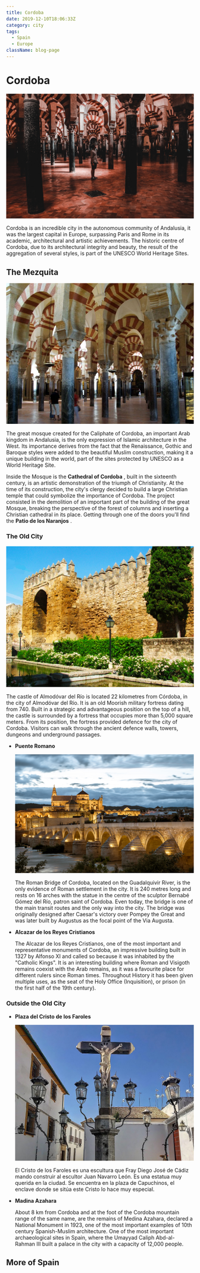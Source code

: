```yaml
---
title: Cordoba
date: 2019-12-10T18:06:33Z
category: city
tags:
  - Spain
  - Europe
className: blog-page
---
```


<StartWishToGo/>

# Cordoba <WishWidget country="ES" city="Cordoba" picture="https://wish-to-go.com/images/for-wish-to-go/travel/spain/mezquita-cordoba-eliott-van-buggenhout-q4Je53Uscck-unsplash.jpg"></WishWidget>

![Cordoba - Photo by Eliott van Buggenhout](../../../images/travel/spain/mezquita-cordoba-eliott-van-buggenhout-q4Je53Uscck-unsplash.jpg)

Cordoba is an incredible city in the autonomous community of Andalusia, it was the largest capital in Europe, surpassing Paris and Rome in its academic, architectural and artistic achievements. The historic centre of Cordoba, due to its architectural integrity and beauty, the result of the aggregation of several styles, is part of the UNESCO World Heritage Sites.

## The Mezquita
<WishWidget country="ES" city="Cordoba" activity="The Mezquita" picture="https://wish-to-go.com/images/for-wish-to-go/travel/spain/mezquita_arches_cordoba.jpg" label/>

![The famous arches of the Mezquita](../../../images/travel/spain/mezquita_arches_cordoba.jpg)

The great mosque created for the Caliphate of Cordoba, an important Arab kingdom in Andalusia, is the only expression of Islamic architecture in the West. Its importance derives from the fact that the Renaissance, Gothic and Baroque styles were added to the beautiful Muslim construction, making it a unique building in the world, part of the sites protected by UNESCO as a World Heritage Site.

Inside the Mosque is the **Cathedral of Cordoba** <WishWidget country="ES" city="Cordoba" activity="Cathedral"></WishWidget>, built in the sixteenth century, is an artistic demonstration of the triumph of Christianity. At the time of its construction, the city's clergy decided to build a large Christian temple that could symbolize the importance of Cordoba. The project consisted in the demolition of an important part of the building of the great Mosque, breaking the perspective of the forest of columns and inserting a Christian cathedral in its place. Getting through one of the doors you'll find the **Patio de los Naranjos** <WishWidget country="ES" city="Cordoba" activity="Patio de los Naranjos"></WishWidget>.

### The Old City
<WishWidget country="ES" city="Cordoba" activity="The Old City" picture="https://wish-to-go.com/images/for-wish-to-go/travel/spain/citywall_cordoba.jpg" label/>

![The City Wall and Puerta de Almodóvar](../../../images/travel/spain/citywall_cordoba.jpg)

The castle of Almodóvar del Río is located 22 kilometres from Córdoba, in the city of Almodóvar del Río. It is an old Moorish military fortress dating from 740. Built in a strategic and advantageous position on the top of a hill, the castle is surrounded by a fortress that occupies more than 5,000 square meters. From its position, the fortress provided defence for the city of Cordoba. Visitors can walk through the ancient defence walls, towers, dungeons and underground passages.

- **Puente Romano** <WishWidget country="ES" city="Cordoba" activity="Puente Romano" picture="https://wish-to-go.com/images/for-wish-to-go/travel/spain/puente-romano-cordoba-saad-chaudhry-uYMyUKL1QSU-unsplash.jpg" label/>

	![Puente Romano - Photo by Saad Chaudhry](../../../images/travel/spain/puente-romano-cordoba-saad-chaudhry-uYMyUKL1QSU-unsplash.jpg)

	The Roman Bridge of Cordoba, located on the Guadalquivir River, is the only evidence of Roman settlement in the city. It is 240 metres long and rests on 16 arches with the statue in the centre of the sculptor Bernabé Gómez del Río, patron saint of Cordoba. Even today, the bridge is one of the main transit routes and the only way into the city. The bridge was originally designed after Caesar's victory over Pompey the Great and was later built by Augustus as the focal point of the Via Augusta.

- **Alcazar de los Reyes Cristianos** <WishWidget country="ES" city="Cordoba" activity="Alcazar de los Reyes Cristianos"></WishWidget>

	The Alcazar de los Reyes Cristianos, one of the most important and representative monuments of Cordoba, an impressive building built in 1327 by Alfonso XI and called so because it was inhabited by the "Catholic Kings". It is an interesting building where Roman and Visigoth remains coexist with the Arab remains, as it was a favourite place for different rulers since Roman times. Throughout History it has been given multiple uses, as the seat of the Holy Office (Inquisition), or prison (in the first half of the 19th century).

### Outside the Old City

- **Plaza del Cristo de los Faroles** <WishWidget country="ES" city="Cordoba" activity="Cristo de los faroles" picture="https://wish-to-go.com/images/for-wish-to-go/travel/spain/cristo-faroles-cordoba.jpg"></WishWidget>

	![Cristo de los Faroles](../../../images/travel/spain/cristo-faroles-cordoba.jpg)

	El Cristo de los Faroles es una escultura que Fray Diego José de Cádiz mando construir al escultor Juan Navarro León. Es una estatua muy querida en la ciudad. Se encuentra en la plaza de Capuchinos, el enclave donde se sitúa este Cristo lo hace muy especial.

- **Madina Azahara** <WishWidget country="ES" city="Cordoba" activity="Medina Azahara"></WishWidget>

  About 8 km from Cordoba and at the foot of the Cordoba mountain range of the same name, are the remains of Medina Azahara, declared a National Monument in 1923, one of the most important examples of 10th century Spanish-Muslim architecture. One of the most important archaeological sites in Spain, where the Umayyad Caliph Abd-al-Rahman III built a palace in the city with a capacity of 12,000 people.

## More of Spain

<CategoryEntries className="blog-entry-card more-of" category="city" tags="Spain"/>
